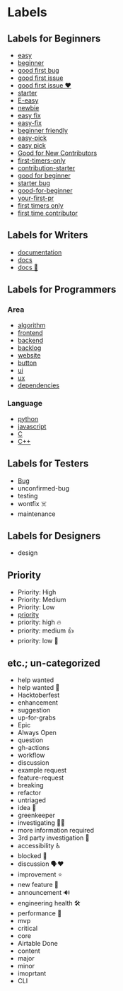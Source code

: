 # Labels

## Labels for Beginners

* [easy](https://github.com/search?q=state%3Aopen+label%3A%22easy%22&type=Issues)
* [beginner](https://github.com/search?q=state%3Aopen+label%3A%22beginner%22&type=Issues)
* [good first bug](https://github.com/search?q=state%3Aopen+label%3A%22good+first+bug%22&type=Issues)
* [good first issue](https://github.com/search?q=state%3Aopen+label%3A%22good+first+issue%22&type=Issues)
* [good first issue ❤️](https://github.com/lee00286/github-info-packet/edit/master/Label/Labels.md)
* [starter](https://github.com/search?q=state%3Aopen+label%3A%22starter%22&type=Issues)
* [E-easy](https://github.com/search?q=state%3Aopen+label%3A%22E-easy%22&type=Issues)
* [newbie](https://github.com/search?q=state%3Aopen+label%3A%22newbie%22&type=Issues)
* [easy fix](https://github.com/search?q=state%3Aopen+label%3A%22easy+fix%22&type=Issues)
* [easy-fix](https://github.com/search?q=state%3Aopen+label%3A%22easy-fix%22&type=Issues)
* [beginner friendly](https://github.com/search?q=state%3Aopen+label%3A%22beginner+friendly%22&type=Issues)
* [easy-pick](https://github.com/search?q=state%3Aopen+label%3A%22easy-pick%22&type=Issues)
* [easy pick](https://github.com/search?q=state%3Aopen+label%3A%22easy+pick%22&type=Issues)
* [Good for New Contributors](https://github.com/search?q=state%3Aopen+label%3A%22Good+for+New+Contributors%22&type=Issues)
* [first-timers-only](https://github.com/search?q=state%3Aopen+label%3A%22first-timers-only%22&type=Issues)
* [contribution-starter](https://github.com/search?q=state%3Aopen+label%3A%22contribution-starter%22&type=Issues)
* [good for beginner](https://github.com/search?q=state%3Aopen+label%3A%22good+for+beginner%22&type=Issues)
* [starter bug](https://github.com/search?q=state%3Aopen+label%3A%22starter+bug%22&type=Issues)
* [good-for-beginner](https://github.com/search?q=state%3Aopen+label%3A%22good-for-beginner%22&type=Issues)
* [your-first-pr](https://github.com/search?q=state%3Aopen+label%3A%22your-first-pr%22&type=Issues)
* [first timers only](https://github.com/search?q=state%3Aopen+label%3A%22first+timers+only%22&type=Issues)
* [first time contributor](https://github.com/search?q=state%3Aopen+label%3A%22first+time+contributor%22&type=Issues)

## Labels for Writers

* [documentation](https://github.com/search?q=state%3Aopen+label%3A%22documentation%22&type=Issues)
* [docs](https://github.com/search?q=state%3Aopen+label%3A%22docs%22&type=Issues)
* [docs 📖](https://github.com/search?q=state%3Aopen+label%3A%22docs+%F0%9F%93%96%22&type=Issues)

## Labels for Programmers

### Area

* [algorithm](https://github.com/search?q=state%3Aopen+label%3A%22algorithm%22&type=Issues)
* [frontend](https://github.com/search?q=state%3Aopen+label%3A%22frontend%22&type=Issues)
* [backend](https://github.com/search?q=state%3Aopen+label%3A%22backend%22&type=Issues)
* [backlog](https://github.com/search?q=state%3Aopen+label%3A%22backlog%22&type=Issues)
* [website](https://github.com/search?q=state%3Aopen+label%3A%22website%22&type=Issues)
* [button](https://github.com/search?q=state%3Aopen+label%3A%22button%22&type=Issues)
* [ui](https://github.com/search?q=state%3Aopen+label%3A%22ui%22&type=Issues)
* [ux](https://github.com/search?q=state%3Aopen+label%3A%22ux%22&type=Issues)
* [dependencies](https://github.com/search?p=99&q=state%3Aopen+label%3A%22javascript%22&type=Issues)

### Language

* [python](https://github.com/search?q=state%3Aopen+label%3A%22python%22&type=Issues)
* [javascript](https://github.com/search?q=state%3Aopen+label%3A%22javascript%22&type=Issues)
* [C](https://github.com/search?q=state%3Aopen+label%3A%22c%22&type=Issues)
* [C++](https://github.com/search?q=state%3Aopen+label%3A%22c%2B%2B%22&type=Issues)

## Labels for Testers

* [Bug](https://github.com/search?q=state%3Aopen+label%3A%22algorithm%22&type=Issues)
* unconfirmed-bug
* testing
* wontfix ☠️
* maintenance

## Labels for Designers

* design

## Priority

* Priority: High
* Priority: Medium
* Priority: Low
* [priority](https://github.com/search?q=state%3Aopen+label%3A%22priority%22&type=Issues)
* priority: high 🔥
* priority: medium 👍
* priority: low 🤞

## etc.; un-categorized

* help wanted
* help wanted 👋
* Hacktoberfest
* enhancement
* suggestion
* up-for-grabs
* Epic
* Always Open
* question
* gh-actions
* workflow
* discussion
* example request
* feature-request
* breaking
* refactor
* untriaged
* idea 🤔
* greenkeeper
* investigating 🕵️‍♂️
* more information required
* 3rd party investigation 🤝
* accessibility ♿️
* blocked 🛑
* discussion 🗣❤️
* improvement ⭐️
* new feature 🎨
* announcement 🔊
* engineering health 🛠
* performance 🚀
* mvp
* critical
* core
* Airtable Done
* content
* major
* minor
* imoprtant
* CLI

